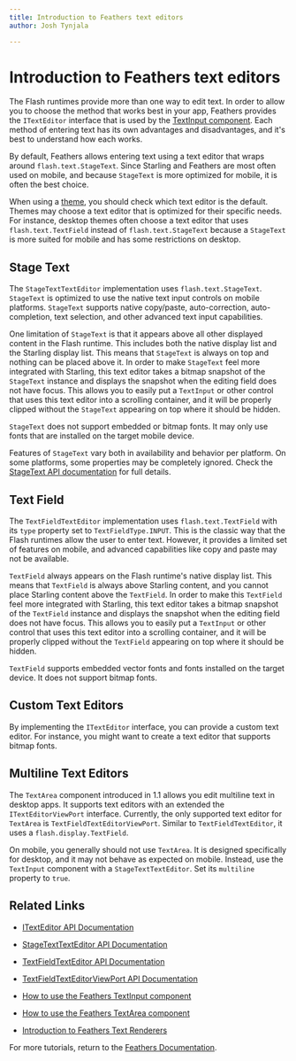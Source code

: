 ```yaml
---
title: Introduction to Feathers text editors  
author: Josh Tynjala

---
```

# Introduction to Feathers text editors

The Flash runtimes provide more than one way to edit text. In order to allow you to choose the method that works best in your app, Feathers provides the `ITextEditor` interface that is used by the [TextInput component](text-input.html). Each method of entering text has its own advantages and disadvantages, and it's best to understand how each works.

By default, Feathers allows entering text using a text editor that wraps around `flash.text.StageText`. Since Starling and Feathers are most often used on mobile, and because `StageText` is more optimized for mobile, it is often the best choice.

When using a [theme](themes.html), you should check which text editor is the default. Themes may choose a text editor that is optimized for their specific needs. For instance, desktop themes often choose a text editor that uses `flash.text.TextField` instead of `flash.text.StageText` because a `StageText` is more suited for mobile and has some restrictions on desktop.

## Stage Text

The `StageTextTextEditor` implementation uses `flash.text.StageText`. `StageText` is optimized to use the native text input controls on mobile platforms. `StageText` supports native copy/paste, auto-correction, auto-completion, text selection, and other advanced text input capabilities.

One limitation of `StageText` is that it appears above all other displayed content in the Flash runtime. This includes both the native display list and the Starling display list. This means that `StageText` is always on top and nothing can be placed above it. In order to make `StageText` feel more integrated with Starling, this text editor takes a bitmap snapshot of the `StageText` instance and displays the snapshot when the editing field does not have focus. This allows you to easily put a `TextInput` or other control that uses this text editor into a scrolling container, and it will be properly clipped without the `StageText` appearing on top where it should be hidden.

`StageText` does not support embedded or bitmap fonts. It may only use fonts that are installed on the target mobile device.

Features of `StageText` vary both in availability and behavior per platform. On some platforms, some properties may be completely ignored. Check the [StageText API documentation](http://help.adobe.com/en_US/FlashPlatform/reference/actionscript/3/flash/text/StageText.html) for full details.

## Text Field

The `TextFieldTextEditor` implementation uses `flash.text.TextField` with its `type` property set to `TextFieldType.INPUT`. This is the classic way that the Flash runtimes allow the user to enter text. However, it provides a limited set of features on mobile, and advanced capabilities like copy and paste may not be available.

`TextField` always appears on the Flash runtime's native display list. This means that `TextField` is always above Starling content, and you cannot place Starling content above the `TextField`. In order to make this `TextField` feel more integrated with Starling, this text editor takes a bitmap snapshot of the `TextField` instance and displays the snapshot when the editing field does not have focus. This allows you to easily put a `TextInput` or other control that uses this text editor into a scrolling container, and it will be properly clipped without the `TextField` appearing on top where it should be hidden.

`TextField` supports embedded vector fonts and fonts installed on the target device. It does not support bitmap fonts.

## Custom Text Editors

By implementing the `ITextEditor` interface, you can provide a custom text editor. For instance, you might want to create a text editor that supports bitmap fonts.

## Multiline Text Editors

The `TextArea` component introduced in 1.1 allows you edit multiline text in desktop apps. It supports text editors with an extended the `ITextEditorViewPort` interface. Currently, the only supported text editor for `TextArea` is `TextFieldTextEditorViewPort`. Similar to `TextFieldTextEditor`, it uses a `flash.display.TextField`.

On mobile, you generally should not use `TextArea`. It is designed specifically for desktop, and it may not behave as expected on mobile. Instead, use the `TextInput` component with a `StageTextTextEditor`. Set its `multiline` property to `true`.

## Related Links

-   [ITextEditor API Documentation](../api-reference/feathers/core/text/ITextEditor.html)

-   [StageTextTextEditor API Documentation](../api-reference/feathers/controls/text/StageTextTextEditor.html)

-   [TextFieldTextEditor API Documentation](../api-reference/feathers/controls/text/TextFieldTextEditor.html)

-   [TextFieldTextEditorViewPort API Documentation](../api-reference/feathers/controls/text/TextFieldTextEditorViewPort.html)

-   [How to use the Feathers TextInput component](text-input.html)

-   [How to use the Feathers TextArea component](text-area.html)

-   [Introduction to Feathers Text Renderers](text-renderers.html)

For more tutorials, return to the [Feathers Documentation](index.html).



